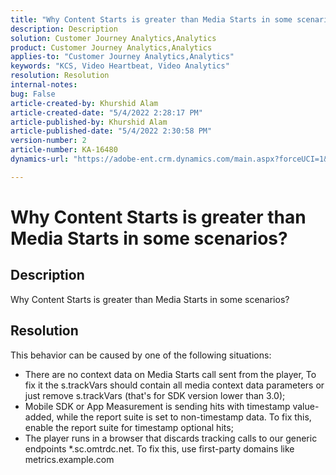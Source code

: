 ```yaml
---
title: "Why Content Starts is greater than Media Starts in some scenarios?"
description: Description
solution: Customer Journey Analytics,Analytics
product: Customer Journey Analytics,Analytics
applies-to: "Customer Journey Analytics,Analytics"
keywords: "KCS, Video Heartbeat, Video Analytics"
resolution: Resolution
internal-notes: 
bug: False
article-created-by: Khurshid Alam
article-created-date: "5/4/2022 2:28:17 PM"
article-published-by: Khurshid Alam
article-published-date: "5/4/2022 2:30:58 PM"
version-number: 2
article-number: KA-16480
dynamics-url: "https://adobe-ent.crm.dynamics.com/main.aspx?forceUCI=1&pagetype=entityrecord&etn=knowledgearticle&id=4ec0dc6b-b6cb-ec11-a7b5-6045bd00dbbc"

---
```

# Why Content Starts is greater than Media Starts in some scenarios?

## Description


Why Content Starts is greater than Media Starts in some scenarios?


## Resolution


This behavior can be caused by one of the following situations:

- There are no context data on Media Starts call sent from the player, To fix it the s.trackVars should contain all media context data parameters or just remove s.trackVars (that's for SDK version lower than 3.0);
- Mobile SDK or App Measurement is sending hits with timestamp value-added, while the report suite is set to non-timestamp data. To fix this, enable the report suite for timestamp optional hits;
- The player runs in a browser that discards tracking calls to our generic endpoints \*.sc.omtrdc.net. To fix this, use first-party domains like metrics.example.com

